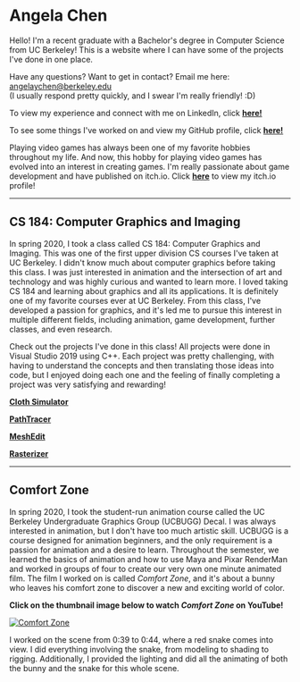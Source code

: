 # Angela Chen

Hello! I'm a recent graduate with a Bachelor's degree in Computer Science from UC Berkeley! This is a website where I can have some of the projects I've done in one place.

Have any questions? Want to get in contact? Email me here: angelaychen@berkeley.edu\
(I usually respond pretty quickly, and I swear I'm really friendly! :D)

To view my experience and connect with me on LinkedIn, click [**here!**](https://www.linkedin.com/in/angela-chen-0a91811b6/)

To see some things I've worked on and view my GitHub profile, click [**here!**](https://github.com/achen0816)

Playing video games has always been one of my favorite hobbies throughout my life. And now, this hobby for playing video games has evolved into an interest in creating games. I'm really passionate about game development and have published on itch.io. Click [**here**](https://angiegelo.itch.io/) to view my itch.io profile!

---

## CS 184: Computer Graphics and Imaging

In spring 2020, I took a class called CS 184: Computer Graphics and Imaging. This was one of the first upper division CS courses I've taken at UC Berkeley. I didn't know much about computer graphics before taking this class. I was just interested in animation and the intersection of art and technology and was highly curious and wanted to learn more. I loved taking CS 184 and learning about graphics and all its applications. It is definitely one of my favorite courses ever at UC Berkeley. From this class, I've developed a passion for graphics, and it's led me to pursue this interest in multiple different fields, including animation, game development, further classes, and even research.

Check out the projects I've done in this class! All projects were done in Visual Studio 2019 using C++. Each project was pretty challenging, with having to understand the concepts and then translating those ideas into code, but I enjoyed doing each one and the feeling of finally completing a project was very satisfying and rewarding!

[**Cloth Simulator**](https://achen0816.github.io/clothsim/)

[**PathTracer**](https://achen0816.github.io/pathtracer/)

[**MeshEdit**](https://achen0816.github.io/meshedit/)

[**Rasterizer**](https://achen0816.github.io/rasterizer/)

---

## Comfort Zone

In spring 2020, I took the student-run animation course called the UC Berkeley Undergraduate Graphics Group (UCBUGG) Decal. I was always interested in animation, but I don't have too much artistic skill. UCBUGG is a course designed for animation beginners, and the only requirement is a passion for animation and a desire to learn. Throughout the semester, we learned the basics of animation and how to use Maya and Pixar RenderMan and worked in groups of four to create our very own one minute animated film. The film I worked on is called *Comfort Zone*, and it's about a bunny who leaves his comfort zone to discover a new and exciting world of color.

**Click on the thumbnail image below to watch *Comfort Zone* on YouTube!**

[![**Comfort Zone**](http://img.youtube.com/vi/qD7qt9tEBFg/0.jpg)](http://www.youtube.com/watch?v=qD7qt9tEBFg)

I worked on the scene from 0:39 to 0:44, where a red snake comes into view. I did everything involving the snake, from modeling to shading to rigging. Additionally, I provided the lighting and did all the animating of both the bunny and the snake for this whole scene.
